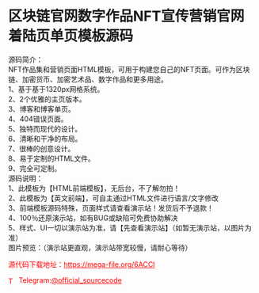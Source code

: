 # 区块链官网数字作品NFT宣传营销官网着陆页单页模板源码

源码简介：<br>NFT作品集和营销页面HTML模板，可用于构建您自己的NFT页面。可作为区块链、加密货币、加密艺术品、数字作品和更多用途。<br>1、基于基于1320px网格系统。<br>2、2个优雅的主页版本。<br>3、博客和博客单页。<br>4、404错误页面。<br>5、独特而现代的设计。<br>6、清晰和干净的布局。<br>7、很棒的创意设计。<br>8、易于定制的HTML文件。<br>9、完全可定制。<br>源码说明：<br>1、此模板为【HTML前端模板】，无后台，不了解勿拍！<br>2、此模板为【英文前端】，可自主通过HTML文件进行语言/文字修改<br>3、前端模板源码特殊，页面样式请查看演示站！发货后不予退款！<br>4、100％还原演示站，如有BUG或缺陷可免费协助解决<br>5、样式、UI一切以演示站为准，请【先查看演示站】（如暂无演示站，以图片为准）<br>图片预览：（演示站更直观，演示站带宽较慢，请耐心等待）<br>


<p style="color: red;">源代码下载地址：<a href="https://mega-file.org/6ACCl" style="color: red;">https://mega-file.org/6ACCl</a></p><p style="color: red;"><img src="https://cdn-icons-png.flaticon.com/512/2111/2111646.png" alt="Telegram Icon" style="width: 16px; vertical-align: middle; margin-right: 5px;">Telegram:<a href="https://t.me/official_sourcecode" style="color: red;">@official_sourcecode</a></p>